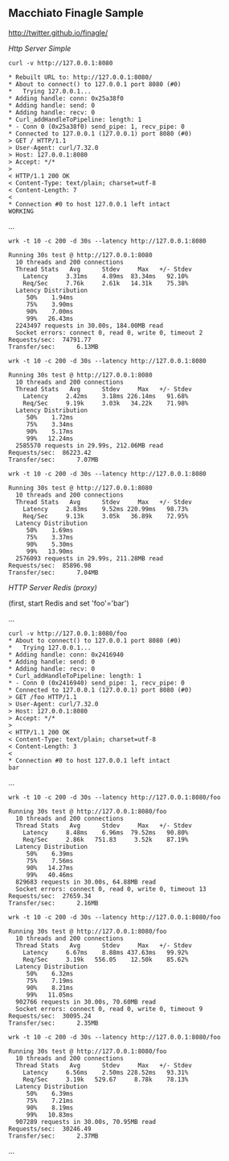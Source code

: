 Macchiato Finagle Sample
------------------------

http://twitter.github.io/finagle/

*Http Server Simple*

    curl -v http://127.0.0.1:8080
    
    * Rebuilt URL to: http://127.0.0.1:8080/
    * About to connect() to 127.0.0.1 port 8080 (#0)
    *   Trying 127.0.0.1...
    * Adding handle: conn: 0x25a38f0
    * Adding handle: send: 0
    * Adding handle: recv: 0
    * Curl_addHandleToPipeline: length: 1
    * - Conn 0 (0x25a38f0) send_pipe: 1, recv_pipe: 0
    * Connected to 127.0.0.1 (127.0.0.1) port 8080 (#0)
    > GET / HTTP/1.1
    > User-Agent: curl/7.32.0
    > Host: 127.0.0.1:8080
    > Accept: */*
    > 
    < HTTP/1.1 200 OK
    < Content-Type: text/plain; charset=utf-8
    < Content-Length: 7
    < 
    * Connection #0 to host 127.0.0.1 left intact
    WORKING

...

    wrk -t 10 -c 200 -d 30s --latency http://127.0.0.1:8080
    
    Running 30s test @ http://127.0.0.1:8080
      10 threads and 200 connections
      Thread Stats   Avg      Stdev     Max   +/- Stdev
        Latency     3.31ms    4.89ms  83.34ms   92.10%
        Req/Sec     7.76k     2.61k   14.31k    75.38%
      Latency Distribution
         50%    1.94ms
         75%    3.90ms
         90%    7.00ms
         99%   26.43ms
      2243497 requests in 30.00s, 184.00MB read
      Socket errors: connect 0, read 0, write 0, timeout 2
    Requests/sec:  74791.77
    Transfer/sec:      6.13MB
    
    wrk -t 10 -c 200 -d 30s --latency http://127.0.0.1:8080
    
    Running 30s test @ http://127.0.0.1:8080
      10 threads and 200 connections
      Thread Stats   Avg      Stdev     Max   +/- Stdev
        Latency     2.42ms    3.18ms 226.14ms   91.68%
        Req/Sec     9.19k     3.03k   34.22k    71.98%
      Latency Distribution
         50%    1.72ms
         75%    3.34ms
         90%    5.17ms
         99%   12.24ms
      2585570 requests in 29.99s, 212.06MB read
    Requests/sec:  86223.42
    Transfer/sec:      7.07MB
    
    wrk -t 10 -c 200 -d 30s --latency http://127.0.0.1:8080
    
    Running 30s test @ http://127.0.0.1:8080
      10 threads and 200 connections
      Thread Stats   Avg      Stdev     Max   +/- Stdev
        Latency     2.83ms    9.52ms 220.99ms   98.73%
        Req/Sec     9.13k     3.05k   36.89k    72.95%
      Latency Distribution
         50%    1.69ms
         75%    3.37ms
         90%    5.30ms
         99%   13.90ms
      2576093 requests in 29.99s, 211.28MB read
    Requests/sec:  85896.98
    Transfer/sec:      7.04MB


*HTTP Server Redis (proxy)*

(first, start Redis and set 'foo'='bar')
    
...

    curl -v http://127.0.0.1:8080/foo
    * About to connect() to 127.0.0.1 port 8080 (#0)
    *   Trying 127.0.0.1...
    * Adding handle: conn: 0x2416940
    * Adding handle: send: 0
    * Adding handle: recv: 0
    * Curl_addHandleToPipeline: length: 1
    * - Conn 0 (0x2416940) send_pipe: 1, recv_pipe: 0
    * Connected to 127.0.0.1 (127.0.0.1) port 8080 (#0)
    > GET /foo HTTP/1.1
    > User-Agent: curl/7.32.0
    > Host: 127.0.0.1:8080
    > Accept: */*
    > 
    < HTTP/1.1 200 OK
    < Content-Type: text/plain; charset=utf-8
    < Content-Length: 3
    < 
    * Connection #0 to host 127.0.0.1 left intact
    bar

...

    wrk -t 10 -c 200 -d 30s --latency http://127.0.0.1:8080/foo
    
    Running 30s test @ http://127.0.0.1:8080/foo
      10 threads and 200 connections
      Thread Stats   Avg      Stdev     Max   +/- Stdev
        Latency     8.48ms    6.96ms  79.52ms   90.80%
        Req/Sec     2.86k   751.83     3.52k    87.19%
      Latency Distribution
         50%    6.39ms
         75%    7.56ms
         90%   14.27ms
         99%   40.46ms
      829683 requests in 30.00s, 64.88MB read
      Socket errors: connect 0, read 0, write 0, timeout 13
    Requests/sec:  27659.34
    Transfer/sec:      2.16MB
    
    wrk -t 10 -c 200 -d 30s --latency http://127.0.0.1:8080/foo
    
    Running 30s test @ http://127.0.0.1:8080/foo
      10 threads and 200 connections
      Thread Stats   Avg      Stdev     Max   +/- Stdev
        Latency     6.67ms    8.88ms 437.63ms   99.92%
        Req/Sec     3.19k   556.05    12.50k    85.62%
      Latency Distribution
         50%    6.32ms
         75%    7.19ms
         90%    8.21ms
         99%   11.05ms
      902766 requests in 30.00s, 70.60MB read
      Socket errors: connect 0, read 0, write 0, timeout 9
    Requests/sec:  30095.24
    Transfer/sec:      2.35MB
    
    wrk -t 10 -c 200 -d 30s --latency http://127.0.0.1:8080/foo
    
    Running 30s test @ http://127.0.0.1:8080/foo
      10 threads and 200 connections
      Thread Stats   Avg      Stdev     Max   +/- Stdev
        Latency     6.56ms    2.50ms 228.52ms   93.31%
        Req/Sec     3.19k   529.67     8.78k    78.13%
      Latency Distribution
         50%    6.39ms
         75%    7.21ms
         90%    8.19ms
         99%   10.83ms
      907289 requests in 30.00s, 70.95MB read
    Requests/sec:  30246.49
    Transfer/sec:      2.37MB

...
